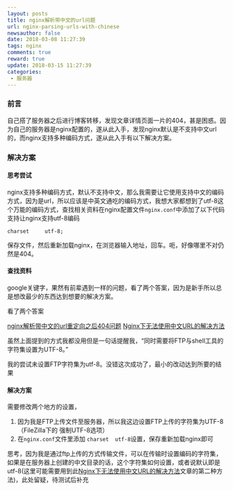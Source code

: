 ```yaml
---
layout: posts
title: nginx解析带中文的url问题
url: nginx-parsing-urls-with-chinese
newsauthor: false
date: 2018-03-08 11:27:39
tags: nginx
comments: true
reward: true
update: 2018-03-15 11:27:39
categories: 
 - 服务器
---
```



### 前言

自己搭了服务器之后进行博客转移，发现文章详情页面一片的404，甚是困惑。因为自己的服务器是nginx配置的，遂从此入手，发现nginx默认是不支持中文url的，而nginx支持多种编码方式，遂从此入手有以下解决方案。

<!--more-->

### 解决方案

#### 思考尝试

nginx支持多种编码方式，默认不支持中文，那么我需要让它使用支持中文的编码方式，因为是url，所以应该是中英文通吃的编码方式，我想大家都想到了utf-8这个万能的编码方式，查找相关资料在nginx配置文件`nginx.conf`中添加了以下代码支持让nginx支持utf-8编码

```stylus
charset		utf-8;
```
保存文件，然后重新加载nginx，在浏览器输入地址，回车。呃，好像哪里不对仍然是404。

#### 查找资料

google关键字，果然有前辈遇到一样的问题，看了两个答案，因为是新手所以总是想改最少的东西达到想要的解决方案。

看了两个答案

[nginx解析带中文的url重定向之后404问题][1]
[Nginx下无法使用中文URL的解决方法][2]

虽然上面提到的方式我都没用但是一句话提醒我，“同时需要将FTP与shell工具的字符集设置为UTF-8。”

我的尝试未设置FTP字符集为utf-8。没错这次成功了，最小的改动达到所要的结果

#### 解决方案

需要修改两个地方的设置，

 1. 因为我是FTP上传文件至服务器，所以我这边设置FTP上传的字符集为UTF-8（FileZilla下的 强制UTF-8选项）
 2. 在`nginx.conf`文件里添加 `charset  utf-8`设置，保存重新加载nginx即可


思考，因为我是通过ftp上传的方式传输文件，可以在传输时设置编码的字符集，如果是在服务器上创建的中文目录的话，这个字符集如何设置，或者说默认即是utf-8(这里可能需要用到此[Nginx下无法使用中文URL的解决方法][2]文章的第二种方法)，此处留疑，待测试后补充



  [1]: https://www.cnblogs.com/blog-cq/p/nginx-urlencode.html
  [2]: http://blog.csdn.net/j_h_s/article/details/78222742